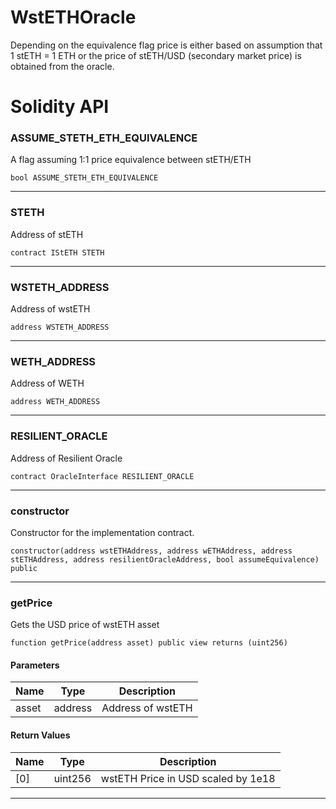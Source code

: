 # WstETHOracle
Depending on the equivalence flag price is either based on assumption that 1 stETH = 1 ETH
        or the price of stETH/USD (secondary market price) is obtained from the oracle.

# Solidity API

### ASSUME_STETH_ETH_EQUIVALENCE

A flag assuming 1:1 price equivalence between stETH/ETH

```solidity
bool ASSUME_STETH_ETH_EQUIVALENCE
```

- - -

### STETH

Address of stETH

```solidity
contract IStETH STETH
```

- - -

### WSTETH_ADDRESS

Address of wstETH

```solidity
address WSTETH_ADDRESS
```

- - -

### WETH_ADDRESS

Address of WETH

```solidity
address WETH_ADDRESS
```

- - -

### RESILIENT_ORACLE

Address of Resilient Oracle

```solidity
contract OracleInterface RESILIENT_ORACLE
```

- - -

### constructor

Constructor for the implementation contract.

```solidity
constructor(address wstETHAddress, address wETHAddress, address stETHAddress, address resilientOracleAddress, bool assumeEquivalence) public
```

- - -

### getPrice

Gets the USD price of wstETH asset

```solidity
function getPrice(address asset) public view returns (uint256)
```

#### Parameters
| Name | Type | Description |
| ---- | ---- | ----------- |
| asset | address | Address of wstETH |

#### Return Values
| Name | Type | Description |
| ---- | ---- | ----------- |
| [0] | uint256 | wstETH Price in USD scaled by 1e18 |

- - -


